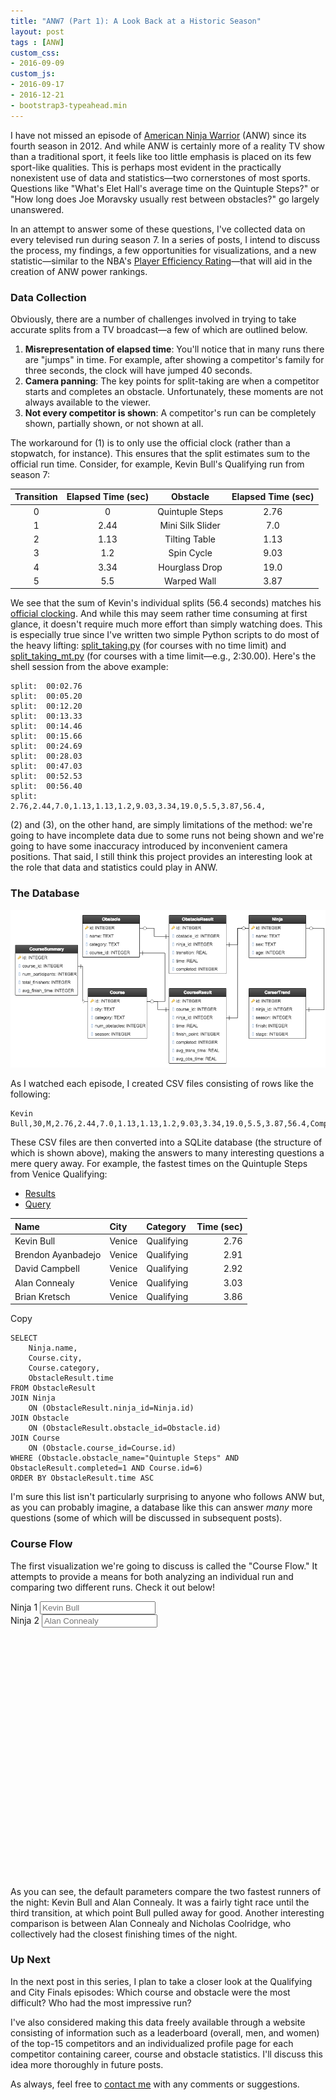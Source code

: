 ```yaml
---
title: "ANW7 (Part 1): A Look Back at a Historic Season"
layout: post
tags : [ANW]
custom_css:
- 2016-09-09
custom_js:
- 2016-09-17
- 2016-12-21
- bootstrap3-typeahead.min
---
```


I have not missed an episode of [American Ninja Warrior](https://en.wikipedia.org/wiki/American_Ninja_Warrior) (ANW) since its fourth season in 2012. And while ANW is certainly more of a reality TV show than a traditional sport, it feels like too little emphasis is placed on its few sport-like qualities. This is perhaps most evident in the practically nonexistent use of data and statistics&mdash;two cornerstones of most sports. Questions like "What's Elet Hall's average time on the Quintuple Steps?" or "How long does Joe Moravsky usually rest between obstacles?" go largely unanswered.

In an attempt to answer some of these questions, I've collected data on every televised run during season 7. In a series of posts, I intend to discuss the process, my findings, a few opportunities for visualizations, and a new statistic&mdash;similar to the NBA's [Player Efficiency Rating](https://en.wikipedia.org/wiki/Player_efficiency_rating)&mdash;that will aid in the creation of ANW power rankings.

### Data Collection


Obviously, there are a number of challenges involved in trying to take accurate splits from a TV broadcast&mdash;a few of which are outlined below.

1. **Misrepresentation of elapsed time**: You'll notice that in many runs there are "jumps" in time. For example, after showing a competitor's family for three seconds, the clock will have jumped 40 seconds.
2. **Camera panning**: The key points for split-taking are when a competitor starts and completes an obstacle. Unfortunately, these moments are not always available to the viewer.
3. **Not every competitor is shown**: A competitor's run can be completely shown, partially shown, or not shown at all.

The workaround for (1) is to only use the official clock (rather than a stopwatch, for instance). This ensures that the split estimates sum to the official run time. Consider, for example, Kevin Bull's Qualifying run from season 7:

| Transition | Elapsed Time (sec) |     Obstacle     | Elapsed Time (sec) |
|:----------:|:------------------:|:----------------:|:------------------:|
|      0     |          0         |  Quintuple Steps |        2.76        |
|      1     |        2.44        | Mini Silk Slider |        7.0        |
|      2     |        1.13        |   Tilting Table  |        1.13        |
|      3     |        1.2        |    Spin Cycle    |        9.03        |
|      4     |        3.34        |  Hourglass Drop  |        19.0       |
|      5     |        5.5        |    Warped Wall   |        3.87        |

We see that the sum of Kevin's individual splits (56.4 seconds) matches his [official clocking](http://sasukepedia.wikia.com/wiki/American_Ninja_Warrior_7). And while this may seem rather time consuming at first glance, it doesn't require much more effort than simply watching does. This is especially true since I've written two simple Python scripts to do most of the heavy lifting: [split_taking.py](https://gist.github.com/jdkato/e2b5fabe2daf795e2438469c944d4409) (for courses with no time limit) and [split_taking_mt.py](https://gist.github.com/jdkato/072f400daef57191283123351fad328e) (for courses with a time limit&mdash;e.g., 2:30.00). Here's the shell session from the above example:

```
split:  00:02.76
split:  00:05.20
split:  00:12.20
split:  00:13.33
split:  00:14.46
split:  00:15.66
split:  00:24.69
split:  00:28.03
split:  00:47.03
split:  00:52.53
split:  00:56.40
split:  
2.76,2.44,7.0,1.13,1.13,1.2,9.03,3.34,19.0,5.5,3.87,56.4,
```

(2) and (3), on the other hand, are simply limitations of the method: we're going to have incomplete data due to some runs not being shown and we're going to have some inaccuracy introduced by inconvenient camera positions. That said, I still think this project provides an interesting look at the role that data and statistics could play in ANW.

### The Database

<img src="/img/database.png" alt="Database Structure" class="img-thumbnail">

As I watched each episode, I created CSV files consisting of rows like the following:

```
Kevin Bull,30,M,2.76,2.44,7.0,1.13,1.13,1.2,9.03,3.34,19.0,5.5,3.87,56.4,Completed
```

These CSV files are then converted into a SQLite database (the structure of which is shown above), making the answers to many interesting questions a mere query away. For example, the fastest times on the Quintuple Steps from Venice Qualifying:

<ul class="nav nav-tabs" id="product-table">
  <li><a href="#1" data-toggle="tab">Results</a></li>
  <li><a href="#2" data-toggle="tab">Query</a></li>
</ul>
<div class="tab-content">
  <div class="tab-pane" id="1">
    <table>
<thead>
<tr class="header">
<th align="left">Name</th>
<th align="left">City</th>
<th align="left">Category</th>
<th align="right">Time (sec)</th>
</tr>
</thead>
<tbody>
<tr class="odd">
<td align="left">Kevin Bull</td>
<td align="left">Venice</td>
<td align="left">Qualifying</td>
<td align="right">2.76</td>
</tr>
<tr class="even">
<td align="left">Brendon Ayanbadejo</td>
<td align="left">Venice</td>
<td align="left">Qualifying</td>
<td align="right">2.91</td>
</tr>
<tr class="odd">
<td align="left">David Campbell</td>
<td align="left">Venice</td>
<td align="left">Qualifying</td>
<td align="right">2.92</td>
</tr>
<tr class="even">
<td align="left">Alan Connealy</td>
<td align="left">Venice</td>
<td align="left">Qualifying</td>
<td align="right">3.03</td>
</tr>
<tr class="odd">
<td align="left">Brian Kretsch</td>
<td align="left">Venice</td>
<td align="left">Qualifying</td>
<td align="right">3.86</td>
</tr>
</tbody>
</table>
  </div>
  <div class="tab-pane" id="2">
    <div class="language-sql highlighter-rouge"><div class="zero-clipboard mobile-hide"><span class="btn-clipboard">Copy</span></div><pre class="highlight"><code><span class="k">SELECT</span>
    <span class="n">Ninja</span><span class="p">.</span><span class="n">name</span><span class="p">,</span>
    <span class="n">Course</span><span class="p">.</span><span class="n">city</span><span class="p">,</span>
    <span class="n">Course</span><span class="p">.</span><span class="n">category</span><span class="p">,</span>
    <span class="n">ObstacleResult</span><span class="p">.</span><span class="n">time</span>
<span class="k">FROM</span> <span class="n">ObstacleResult</span>
<span class="k">JOIN</span> <span class="n">Ninja</span>
    <span class="k">ON</span> <span class="p">(</span><span class="n">ObstacleResult</span><span class="p">.</span><span class="n">ninja_id</span><span class="o">=</span><span class="n">Ninja</span><span class="p">.</span><span class="n">id</span><span class="p">)</span>
<span class="k">JOIN</span> <span class="n">Obstacle</span>
    <span class="k">ON</span> <span class="p">(</span><span class="n">ObstacleResult</span><span class="p">.</span><span class="n">obstacle_id</span><span class="o">=</span><span class="n">Obstacle</span><span class="p">.</span><span class="n">id</span><span class="p">)</span>
<span class="k">JOIN</span> <span class="n">Course</span>
    <span class="k">ON</span> <span class="p">(</span><span class="n">Obstacle</span><span class="p">.</span><span class="n">course_id</span><span class="o">=</span><span class="n">Course</span><span class="p">.</span><span class="n">id</span><span class="p">)</span>
<span class="k">WHERE</span> <span class="p">(</span><span class="n">Obstacle</span><span class="p">.</span><span class="n">obstacle_name</span><span class="o">=</span><span class="nv">"Quintuple Steps"</span> <span class="k">AND</span> <span class="n">ObstacleResult</span><span class="p">.</span><span class="n">completed</span><span class="o">=</span><span class="mi">1</span> <span class="k">AND</span> <span class="n">Course</span><span class="p">.</span><span class="n">id</span><span class="o">=</span><span class="mi">6</span><span class="p">)</span>
<span class="k">ORDER</span> <span class="k">BY</span> <span class="n">ObstacleResult</span><span class="p">.</span><span class="n">time</span> <span class="k">ASC</span>
</code></pre>
</div>
  </div>
</div>

I'm sure this list isn't particularly surprising to anyone who follows ANW but, as you can probably imagine, a database like this can answer *many* more questions (some of which will be discussed in subsequent posts).

### Course Flow

The first visualization we're going to discuss is called the "Course Flow." It attempts to provide a means for both analyzing an individual run and comparing two different runs. Check it out below!

<form class="bs-example bs-example-form" data-example-id="input-group-with-button">
    <div class="row">
        <div class="form-group col-sm-6">
            <label for="comp1" class="h4">Ninja 1</label>
            <input type="text" class="form-control" id="comp1" placeholder="Kevin Bull" data-provide="typeahead" autocomplete="off">
        </div>
        <div class="form-group col-sm-6">
            <label for="comp2" class="h4">Ninja 2</label>
            <input type="text" class="form-control" id="comp2" placeholder="Alan Connealy" data-provide="typeahead" autocomplete="off">
        </div>
    </div>
    <div id="container" style="min-width: 310px;min-height: 400px; margin: 0 auto"></div>
</form>

As you can see, the default parameters compare the two fastest runners of the night: Kevin Bull and Alan Connealy. It was a fairly tight race until the third transition, at which point Bull pulled away for good. Another interesting comparison is between Alan Connealy and Nicholas Coolridge, who collectively had the closest finishing times of the night.

### Up Next

In the next post in this series, I plan to take a closer look at the Qualifying and City Finals episodes: Which course and obstacle were the most difficult? Who had the most impressive run?

I've also considered making this data freely available through a website consisting of information such as a leaderboard (overall, men, and women) of the top-15 competitors and an individualized profile page for each competitor containing career, course and obstacle statistics. I'll discuss this idea more thoroughly in future posts.

As always, feel free to [contact me](/) with any comments or suggestions.
